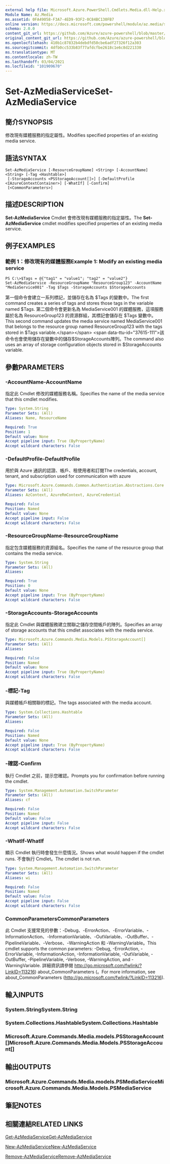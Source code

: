```yaml
---
external help file: Microsoft.Azure.PowerShell.Cmdlets.Media.dll-Help.xml
Module Name: Az.Media
ms.assetid: 0FA49058-F3A7-4ED9-93F2-0C84BC130FB7
online version: https://docs.microsoft.com/powershell/module/az.media/set-azmediaservice
schema: 2.0.0
content_git_url: https://github.com/Azure/azure-powershell/blob/master/src/Media/Media/help/Set-AzMediaService.md
original_content_git_url: https://github.com/Azure/azure-powershell/blob/master/src/Media/Media/help/Set-AzMediaService.md
ms.openlocfilehash: 410b1c87832b4debdfd50cbe6adf27326f12a303
ms.sourcegitcommit: 4dfb0cc533b83f77afdcfbe2618c1e6c8d221330
ms.translationtype: MT
ms.contentlocale: zh-TW
ms.lasthandoff: 03/04/2021
ms.locfileid: "101909670"
---
```

# <span data-ttu-id="37615-101">Set-AzMediaService</span><span class="sxs-lookup"><span data-stu-id="37615-101">Set-AzMediaService</span></span>

## <span data-ttu-id="37615-102">簡介</span><span class="sxs-lookup"><span data-stu-id="37615-102">SYNOPSIS</span></span>
<span data-ttu-id="37615-103">修改現有媒體服務的指定屬性。</span><span class="sxs-lookup"><span data-stu-id="37615-103">Modifies specified properties of an existing media service.</span></span>

## <span data-ttu-id="37615-104">語法</span><span class="sxs-lookup"><span data-stu-id="37615-104">SYNTAX</span></span>

```
Set-AzMediaService [-ResourceGroupName] <String> [-AccountName] <String> [-Tag <Hashtable>]
 [-StorageAccounts <PSStorageAccount[]>] [-DefaultProfile <IAzureContextContainer>] [-WhatIf] [-Confirm]
 [<CommonParameters>]
```

## <span data-ttu-id="37615-105">描述</span><span class="sxs-lookup"><span data-stu-id="37615-105">DESCRIPTION</span></span>
<span data-ttu-id="37615-106">**Set-AzMediaService** Cmdlet 會修改現有媒體服務的指定屬性。</span><span class="sxs-lookup"><span data-stu-id="37615-106">The **Set-AzMediaService** cmdlet modifies specified properties of an existing media service.</span></span>

## <span data-ttu-id="37615-107">例子</span><span class="sxs-lookup"><span data-stu-id="37615-107">EXAMPLES</span></span>

### <span data-ttu-id="37615-108">範例 1：修改現有的媒體服務</span><span class="sxs-lookup"><span data-stu-id="37615-108">Example 1: Modify an existing media service</span></span>
```
PS C:\>$Tags = @{"tag1" = "value1"; "tag2" = "value2"}
Set-AzMediaService -ResourceGroupName "ResourceGroup123" -AccountName "MediaService001" -Tag $Tags -StorageAccounts $StorageAccounts
```

<span data-ttu-id="37615-109">第一個命令會建立一系列標記，並儲存在名為 $Tags 的變數中。</span><span class="sxs-lookup"><span data-stu-id="37615-109">The first command creates a series of tags and stores those tags in the variable named $Tags.</span></span>
<span data-ttu-id="37615-110">第二個命令會更新名為 MediaService001 的媒體服務，這項服務屬於名為 ResourceGroup123 的資源群組，其標記會儲存在 $Tags 變數中。</span><span class="sxs-lookup"><span data-stu-id="37615-110">This second command updates the media service named MediaService001 that belongs to the resource group named ResourceGroup123 with the tags stored in $Tags variable.</span></span>
<span data-ttu-id="37615-111">該命令也會使用儲存在變數中的儲存$StorageAccounts陣列。</span><span class="sxs-lookup"><span data-stu-id="37615-111">The command also uses an array of storage configuration objects stored in $StorageAccounts variable.</span></span>

## <span data-ttu-id="37615-112">參數</span><span class="sxs-lookup"><span data-stu-id="37615-112">PARAMETERS</span></span>

### <span data-ttu-id="37615-113">-AccountName</span><span class="sxs-lookup"><span data-stu-id="37615-113">-AccountName</span></span>
<span data-ttu-id="37615-114">指定此 Cmdlet 修改的媒體服務名稱。</span><span class="sxs-lookup"><span data-stu-id="37615-114">Specifies the name of the media service that this cmdlet modifies.</span></span>

```yaml
Type: System.String
Parameter Sets: (All)
Aliases: Name, ResourceName

Required: True
Position: 1
Default value: None
Accept pipeline input: True (ByPropertyName)
Accept wildcard characters: False
```

### <span data-ttu-id="37615-115">-DefaultProfile</span><span class="sxs-lookup"><span data-stu-id="37615-115">-DefaultProfile</span></span>
<span data-ttu-id="37615-116">用於與 Azure 通訊的認證、帳戶、租使用者和訂閱</span><span class="sxs-lookup"><span data-stu-id="37615-116">The credentials, account, tenant, and subscription used for communication with azure</span></span>

```yaml
Type: Microsoft.Azure.Commands.Common.Authentication.Abstractions.Core.IAzureContextContainer
Parameter Sets: (All)
Aliases: AzContext, AzureRmContext, AzureCredential

Required: False
Position: Named
Default value: None
Accept pipeline input: False
Accept wildcard characters: False
```

### <span data-ttu-id="37615-117">-ResourceGroupName</span><span class="sxs-lookup"><span data-stu-id="37615-117">-ResourceGroupName</span></span>
<span data-ttu-id="37615-118">指定包含媒體服務的資源組名。</span><span class="sxs-lookup"><span data-stu-id="37615-118">Specifies the name of the resource group that contains the media service.</span></span>

```yaml
Type: System.String
Parameter Sets: (All)
Aliases:

Required: True
Position: 0
Default value: None
Accept pipeline input: True (ByPropertyName)
Accept wildcard characters: False
```

### <span data-ttu-id="37615-119">-StorageAccounts</span><span class="sxs-lookup"><span data-stu-id="37615-119">-StorageAccounts</span></span>
<span data-ttu-id="37615-120">指定此 Cmdlet 與媒體服務建立關聯之儲存空間帳戶的陣列。</span><span class="sxs-lookup"><span data-stu-id="37615-120">Specifies an array of storage accounts that this cmdlet associates with the media service.</span></span>

```yaml
Type: Microsoft.Azure.Commands.Media.Models.PSStorageAccount[]
Parameter Sets: (All)
Aliases:

Required: False
Position: Named
Default value: None
Accept pipeline input: True (ByPropertyName)
Accept wildcard characters: False
```

### <span data-ttu-id="37615-121">-標記</span><span class="sxs-lookup"><span data-stu-id="37615-121">-Tag</span></span>
<span data-ttu-id="37615-122">與媒體帳戶相關聯的標記。</span><span class="sxs-lookup"><span data-stu-id="37615-122">The tags associated with the media account.</span></span>

```yaml
Type: System.Collections.Hashtable
Parameter Sets: (All)
Aliases:

Required: False
Position: Named
Default value: None
Accept pipeline input: True (ByPropertyName)
Accept wildcard characters: False
```

### <span data-ttu-id="37615-123">-確認</span><span class="sxs-lookup"><span data-stu-id="37615-123">-Confirm</span></span>
<span data-ttu-id="37615-124">執行 Cmdlet 之前，提示您確認。</span><span class="sxs-lookup"><span data-stu-id="37615-124">Prompts you for confirmation before running the cmdlet.</span></span>

```yaml
Type: System.Management.Automation.SwitchParameter
Parameter Sets: (All)
Aliases: cf

Required: False
Position: Named
Default value: False
Accept pipeline input: False
Accept wildcard characters: False
```

### <span data-ttu-id="37615-125">-WhatIf</span><span class="sxs-lookup"><span data-stu-id="37615-125">-WhatIf</span></span>
<span data-ttu-id="37615-126">顯示 Cmdlet 執行時會發生什麼情況。</span><span class="sxs-lookup"><span data-stu-id="37615-126">Shows what would happen if the cmdlet runs.</span></span>
<span data-ttu-id="37615-127">不會執行 Cmdlet。</span><span class="sxs-lookup"><span data-stu-id="37615-127">The cmdlet is not run.</span></span>

```yaml
Type: System.Management.Automation.SwitchParameter
Parameter Sets: (All)
Aliases: wi

Required: False
Position: Named
Default value: False
Accept pipeline input: False
Accept wildcard characters: False
```

### <span data-ttu-id="37615-128">CommonParameters</span><span class="sxs-lookup"><span data-stu-id="37615-128">CommonParameters</span></span>
<span data-ttu-id="37615-129">此 Cmdlet 支援常見的參數：-Debug、-ErrorAction、-ErrorVariable、-InformationAction、-InformationVariable、-OutVariable、-OutBuffer、-PipelineVariable、-Verbose、-WarningAction 和 -WarningVariable。</span><span class="sxs-lookup"><span data-stu-id="37615-129">This cmdlet supports the common parameters: -Debug, -ErrorAction, -ErrorVariable, -InformationAction, -InformationVariable, -OutVariable, -OutBuffer, -PipelineVariable, -Verbose, -WarningAction, and -WarningVariable.</span></span> <span data-ttu-id="37615-130">詳細資訊請參閱 http://go.microsoft.com/fwlink/?LinkID=113216) about_CommonParameters (。</span><span class="sxs-lookup"><span data-stu-id="37615-130">For more information, see about_CommonParameters (http://go.microsoft.com/fwlink/?LinkID=113216).</span></span>

## <span data-ttu-id="37615-131">輸入</span><span class="sxs-lookup"><span data-stu-id="37615-131">INPUTS</span></span>

### <span data-ttu-id="37615-132">System.String</span><span class="sxs-lookup"><span data-stu-id="37615-132">System.String</span></span>

### <span data-ttu-id="37615-133">System.Collections.Hashtable</span><span class="sxs-lookup"><span data-stu-id="37615-133">System.Collections.Hashtable</span></span>

### <span data-ttu-id="37615-134">Microsoft.Azure.Commands.Media.models.PSStorageAccount[]</span><span class="sxs-lookup"><span data-stu-id="37615-134">Microsoft.Azure.Commands.Media.Models.PSStorageAccount[]</span></span>

## <span data-ttu-id="37615-135">輸出</span><span class="sxs-lookup"><span data-stu-id="37615-135">OUTPUTS</span></span>

### <span data-ttu-id="37615-136">Microsoft.Azure.Commands.Media.models.PSMediaService</span><span class="sxs-lookup"><span data-stu-id="37615-136">Microsoft.Azure.Commands.Media.Models.PSMediaService</span></span>

## <span data-ttu-id="37615-137">筆記</span><span class="sxs-lookup"><span data-stu-id="37615-137">NOTES</span></span>

## <span data-ttu-id="37615-138">相關連結</span><span class="sxs-lookup"><span data-stu-id="37615-138">RELATED LINKS</span></span>

[<span data-ttu-id="37615-139">Get-AzMediaService</span><span class="sxs-lookup"><span data-stu-id="37615-139">Get-AzMediaService</span></span>](./Get-AzMediaService.md)

[<span data-ttu-id="37615-140">New-AzMediaService</span><span class="sxs-lookup"><span data-stu-id="37615-140">New-AzMediaService</span></span>](./New-AzMediaService.md)

[<span data-ttu-id="37615-141">Remove-AzMediaService</span><span class="sxs-lookup"><span data-stu-id="37615-141">Remove-AzMediaService</span></span>](./Remove-AzMediaService.md)


